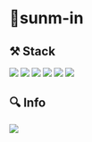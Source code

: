 <!-- ### Hi there 👋 -->
<h1>😬sunm-in</h1>
<h2>⚒ Stack</h2>
<p>
  <img src="https://img.shields.io/badge/JavaScript-F7DF1E.svg?&style=for-the-badge&logo=JavaScript&logoColor=white" />
  <img src="https://img.shields.io/badge/React-61DAFB.svg?&style=for-the-badge&logo=React&logoColor=white" /> 
  <img src="https://img.shields.io/badge/Redux-764ABC.svg?&style=for-the-badge&logo=Redux&logoColor=white" /> 
  <img src="https://img.shields.io/badge/styled--components-DB7093.svg?&style=for-the-badge&logo=styled-components&logoColor=white" /> 
<!--   <img src="https://img.shields.io/badge/Axios-pink.svg?&style=for-the-badge&logo=Axios&logoColor=white" />  -->
  <img src="https://img.shields.io/badge/HTML5-CA4245.svg?&style=for-the-badge&logo=HTML5&logoColor=white" /> 
  <img src="https://img.shields.io/badge/CSS3-1572B6.svg?&style=for-the-badge&logo=CSS3&logoColor=white" /> 
</p>

<h2>🔍 Info</h2>
<p>
  <a href="https://velog.io/@sunm309"target="_blank" rel="noreferrer noopener"><img src="https://img.shields.io/badge/Velog-20C997.svg?&style=for-the-badge&logo=Velog&logoColor=white" /></a>
<!--   <img src="https://img.shields.io/badge/sunm309@naver.com-0ABF53.svg?&style=for-the-badge&logo=Gmail&logoColor=white" /> -->
</p>

<!-- &nbsp; -->

<!-- <img src="https://img.shields.io/badge/-JavaScript-%23F7DF1E.svg?&logo=JavaScript&logoColor=white" /> -->
<!-- <img alt="Python" src ="https://img.shields.io/badge/기술명-원하는색상코드.svg?&style=for-the-badge&logo=로고명&logoColor=로고색상"/> -->

<!--
**sunm-in/sunm-in** is a ✨ _special_ ✨ repository because its `README.md` (this file) appears on your GitHub profile.

Here are some ideas to get you started:

- 🔭 I’m currently working on ...
- 🌱 I’m currently learning ...
- 👯 I’m looking to collaborate on ...
- 🤔 I’m looking for help with ...
- 💬 Ask me about ...
- 📫 How to reach me: ...
- 😄 Pronouns: ...
- ⚡ Fun fact: ...
-->
